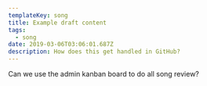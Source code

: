 ```yaml
---
templateKey: song
title: Example draft content
tags:
  - song
date: 2019-03-06T03:06:01.687Z
description: How does this get handled in GitHub?
---
```

Can we use the admin kanban board to do all song review?
